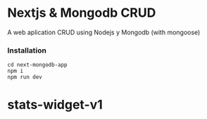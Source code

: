 # Nextjs & Mongodb CRUD

A web aplication CRUD using Nodejs y Mongodb (with mongoose)

### Installation

```
cd next-mongodb-app
npm i
npm run dev
```
# stats-widget-v1

